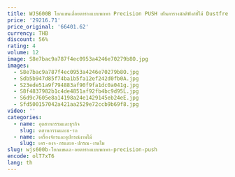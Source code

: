 ```yaml
---
title: WJS600B โยกแขนเลื่อยตารางแบบพกพา Precision PUSH เห็นตารางมัลติฟังก์ชั่ไม้ Dustfree SAW ตกแต่งบ้านตัด Slab SAW
price: '29216.71'
price_original: '66401.62'
currency: THB
discount: 56%
rating: 4
volume: 12
image: S8e7bac9a787f4ec0953a4246e70279b8O.jpg
images:
  - S8e7bac9a787f4ec0953a4246e70279b8O.jpg
  - Sdb5b947d85f74ba1b5fa12ef242d0fb0A.jpg
  - S23ede51a9f794883af90f9fa1dc0a041g.jpg
  - S8f4837982b1c4de4851af92fb4bc9d95L.jpg
  - S6d9c7605e8a14198a24e1429145eb24eE.jpg
  - Sfd500157042a421aa2529e72ccb9b69f8.jpg
video: ''
categories:
  - name: อุตสาหกรรมและธุรกิจ
    slug: ตสาหกรรมและธ-รก
  - name: เครื่องจักรและอุปกรณ์งานไม้
    slug: เคร-องจ-กรและอ-ปกรณ-งานไม
slug: wjs600b-โยกแขนเล-อยตารางแบบพกพา-precision-push
encode: olT7xT6
lang: th
---
```

  